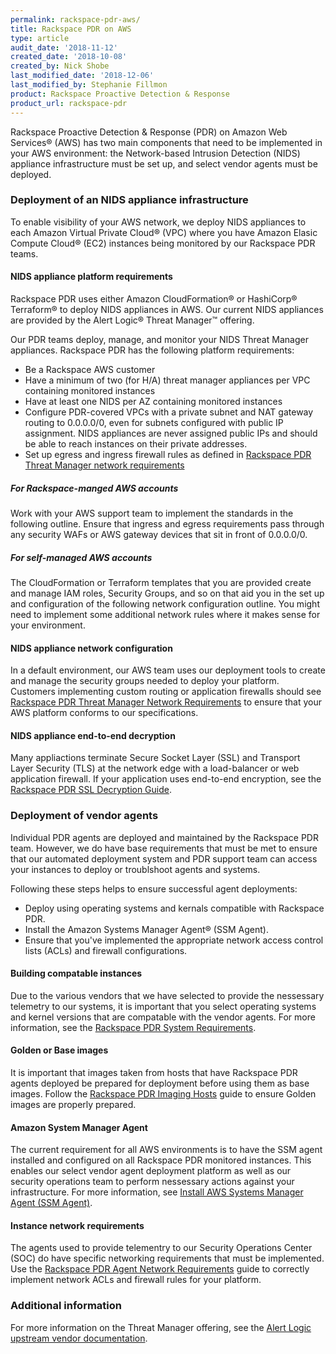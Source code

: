 ```yaml
---
permalink: rackspace-pdr-aws/
title: Rackspace PDR on AWS
type: article
audit_date: '2018-11-12'
created_date: '2018-10-08'
created_by: Nick Shobe
last_modified_date: '2018-12-06'
last_modified_by: Stephanie Fillmon
product: Rackspace Proactive Detection & Response
product_url: rackspace-pdr
---
```


Rackspace Proactive Detection & Response (PDR) on Amazon Web Services&reg; (AWS) has two main components that
need to be implemented in your AWS environment: the Network-based Intrusion Detection (NIDS) appliance
infrastructure must be set up, and select vendor agents must be deployed.

### Deployment of an NIDS appliance infrastructure

To enable visibility of your AWS network, we deploy NIDS appliances to each Amazon Virtual Private Cloud&reg; (VPC)
where you have Amazon Elasic Compute Cloud&reg; (EC2) instances being monitored by our Rackspace PDR teams.

#### NIDS appliance platform requirements

Rackspace PDR uses either Amazon CloudFormation&reg; or HashiCorp&reg; Terraform&reg; to deploy NIDS appliances
in AWS. Our current NIDS appliances are provided by the Alert Logic&reg; Threat Manager&trade; offering.

Our PDR teams deploy, manage, and monitor your NIDS Threat Manager appliances. Rackspace PDR has the
following platform requirements:

- Be a Rackspace AWS customer
- Have a minimum of two (for H/A) threat manager appliances per VPC containing monitored instances
- Have at least one NIDS per AZ containing monitored instances
- Configure PDR-covered VPCs with a private subnet and NAT gateway routing to 0.0.0.0/0, even for
  subnets configured with public IP assignment. NIDS appliances are never assigned public IPs and should be able to reach
  instances on their private addresses.
- Set up egress and ingress firewall rules as defined in [Rackspace PDR Threat Manager network requirements](/how-to/rackspace-pdr-nids-networking/)

##### For Rackspace-manged AWS accounts

Work with your AWS support team to implement the standards in the following outline. Ensure that ingress and egress
requirements pass through any security WAFs or AWS gateway devices that sit in front of 0.0.0.0/0.

##### For self-managed AWS accounts

The CloudFormation or Terraform templates that you are provided create and manage IAM roles, Security
Groups, and so on that aid you in the set up and configuration of the following network configuration outline. You might need to implement some additional network rules where it makes sense for your environment.

#### NIDS appliance network configuration

In a default environment, our AWS team uses our deployment tools to create and manage the security groups
needed to deploy your platform. Customers implementing custom routing or application
firewalls should see [Rackspace PDR Threat Manager Network Requirements](/how-to/rackspace-pdr-nids-networking/) to
ensure that your AWS platform conforms to our specifications.

#### NIDS appliance end-to-end decryption

Many appliactions terminate Secure Socket Layer (SSL) and Transport Layer Security (TLS) at the network
edge with a load-balancer or web application firewall. If your application uses end-to-end encryption,
see the [Rackspace PDR SSL Decryption Guide](/how-to/rackspace-pdr-ssl-decryption/).

### Deployment of vendor agents

Individual PDR agents are deployed and maintained by the Rackspace PDR team. However, we do have
base requirements that must be met to ensure that our automated deployment system and PDR support team
can access your instances to deploy or troublshoot agents and systems.

Following these steps helps to ensure successful agent deployments:

- Deploy using operating systems and kernals compatible with Rackspace PDR.
- Install the Amazon Systems Manager Agent&reg; (SSM Agent).
- Ensure that you've implemented the appropriate network access control lists (ACLs) and firewall configurations.

#### Building compatable instances

Due to the various vendors that we have selected to provide the nessessary telemetry to our systems, it is
important that you select operating systems and kernel versions that are compatable with the vendor
agents. For more information, see the [Rackspace PDR System Requirements](/how-to/rackspace-pdr-agent-compatibility/).

#### Golden or Base images

It is important that images taken from hosts that have Rackspace PDR agents deployed be prepared for deployment before using them as base images. Follow the [Rackspace PDR Imaging Hosts](/how-to/rackspace-pdr-imaging/) guide to ensure Golden images are properly prepared.

#### Amazon System Manager Agent

The current requirement for all AWS environments is to have the SSM agent installed and configured
on all Rackspace PDR monitored instances. This enables our select vendor agent deployment platform
as well as our security operations team to perform nessessary actions against your infrastructure. For more
information, see [Install AWS Systems Manager Agent (SSM Agent)](https://docs.aws.amazon.com/systems-manager/latest/userguide/ssm-agent.html).

#### Instance network requirements

The agents used to provide telementry to our Security Operations Center (SOC) do have specific
networking requirements that must be implemented. Use the
[Rackspace PDR Agent Network Requirements](/how-to/rackspace-pdr-agent-networking/) guide to correctly
implement network ACLs and firewall rules for your platform.

### Additional information

For more information on the Threat Manager offering, see the [Alert Logic upstream vendor documentation](https://docs.alertlogic.com/install/cloud/amazon-web-services-threat-manager-direct-windows.htm).
